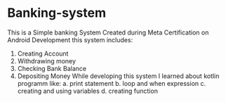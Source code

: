 # Banking-system
This is a Simple banking System Created during Meta Certification on Android Development
this system includes:
1. Creating Account
2. Withdrawing money
3. Checking Bank Balance
4. Depositing Money
While developing this system I learned about kotlin programm like:
a. print statement
b. loop and when expression
c. creating and using variables
d. creating function


